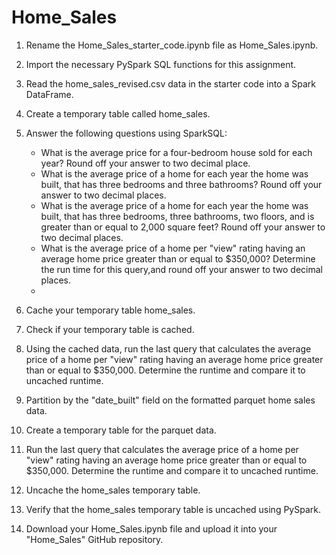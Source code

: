 # Home_Sales

1. Rename the Home_Sales_starter_code.ipynb file as Home_Sales.ipynb.

2. Import the necessary PySpark SQL functions for this assignment.

3. Read the home_sales_revised.csv data in the starter code into a Spark DataFrame.

4. Create a temporary table called home_sales.

5. Answer the following questions using SparkSQL:
   *  What is the average price for a four-bedroom house sold for each year? Round off your answer to two decimal place.
   *  What is the average price of a home for each year the home was built, that has three bedrooms and three bathrooms? Round off your answer to two decimal          places.
   *  What is the average price of a home for each year the home was built, that has three bedrooms, three bathrooms, two floors, and is greater than or equal         to 2,000 square feet? Round off your answer to two decimal places.
   *  What is the average price of a home per "view" rating having an average home price greater than or equal to $350,000? Determine the run time for this            query,and round off your answer to two decimal places.
   *  
6. Cache your temporary table home_sales.
   
8. Check if your temporary table is cached.
   
10. Using the cached data, run the last query that calculates the average price of a home per "view" rating having an average home price greater than or equal       to $350,000. Determine the runtime and compare it to uncached runtime.
 
12. Partition by the "date_built" field on the formatted parquet home sales data.

14. Create a temporary table for the parquet data.
    
16. Run the last query that calculates the average price of a home per "view" rating having an average home price greater than or equal to $350,000. Determine       the runtime and compare it to uncached runtime.
    
18. Uncache the home_sales temporary table.
    
20. Verify that the home_sales temporary table is uncached using PySpark.
    
22. Download your Home_Sales.ipynb file and upload it into your "Home_Sales" GitHub repository.
